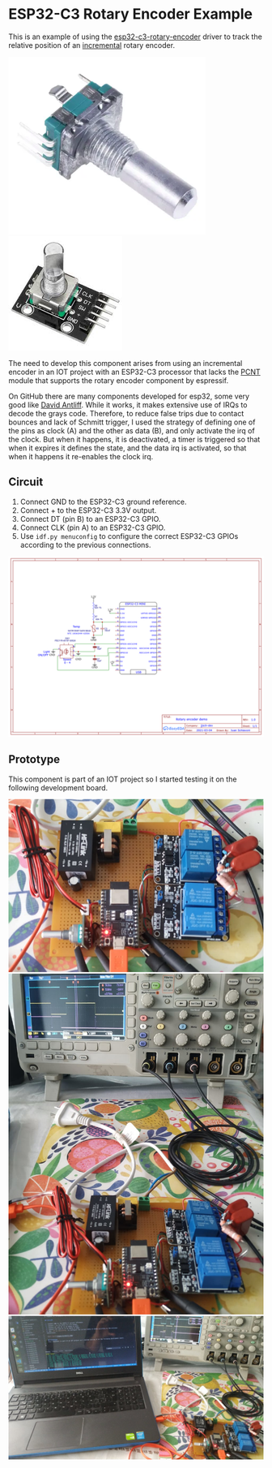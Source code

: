 # ESP32-C3 Rotary Encoder Example

This is an example of using the [esp32-c3-rotary-encoder](https://github.com/) driver to track the relative position of an [incremental](https://tech.alpsalpine.com/prod/e/html/encoder/incremental/ec11/ec11_list.html) rotary encoder.

![alt text](images/EC11B202440M.png)
![alt text](images/ky04-20.png)

The need to develop this component arises from using an incremental encoder in an IOT project with an ESP32-C3 processor that lacks the [PCNT](https://github.com/espressif/esp-idf/tree/73db142/examples/peripherals/pcnt/rotary_encoder) module that supports the rotary encoder component by espressif.

On GitHub there are many components developed for esp32, some very good like [David Antliff](https://github.com/DavidAntliff/esp32-rotary-encoder-example). While it works, it makes extensive use of IRQs to decode the grays code. Therefore, to reduce false trips due to contact bounces and lack of Schmitt trigger, I used the strategy of defining one of the pins as clock (A) and the other as data (B), and only activate the irq of the clock. But when it happens, it is deactivated, a timer is triggered so that when it expires it defines the state, and the data irq is activated, so that when it happens it re-enables the clock irq.

## Circuit

1. Connect GND to the ESP32-C3 ground reference.
2. Connect + to the ESP32-C3 3.3V output.
3. Connect DT (pin B) to an ESP32-C3 GPIO.
4. Connect CLK (pin A) to an ESP32-C3 GPIO.
5. Use `idf.py menuconfig` to configure the correct ESP32-C3 GPIOs according to the previous connections.

![alt text](images/Schematic.png)

## Prototype 
This component is part of an IOT project so I started testing it on the following development board.

![alt text](images/pcb_proto_1.png)
![alt text](images/pcb_proto_2.png)
![alt text](images/pcb_proto_3.png)